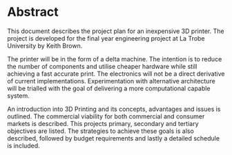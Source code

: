 Abstract
========

This document describes the project plan for an inexpensive 3D printer. The project is developed for the final year engineering project at La Trobe University by Keith Brown.

The printer will be in the form of a delta machine. The intention is to reduce the number of components and utilise cheaper hardware while still achieving a fast accurate print. The electronics will not be a direct derivative of current implementations. Experimentation with alternative architecture will be trialled with the goal of delivering a more computational capable system.

An introduction into 3D Printing and its concepts, advantages and issues is outlined. The commercial viability for both commercial and consumer markets is described. This projects primary, secondary and tertiary objectives are listed. The strategies to achieve these goals is also described, followed by budget requirements and lastly a detailed schedule is included.
